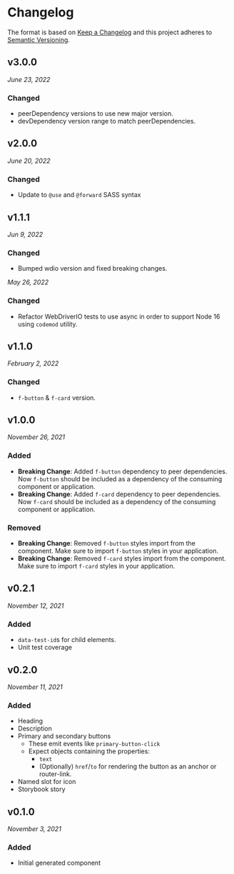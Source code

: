 # Changelog

The format is based on [Keep a Changelog](http://keepachangelog.com/en/1.0.0/)
and this project adheres to [Semantic Versioning](http://semver.org/spec/v2.0.0.html).


v3.0.0
------------------------------
*June 23, 2022*

### Changed
- peerDependency versions to use new major version.
- devDependency version range to match peerDependencies.

v2.0.0
-----------------------------
*June 20, 2022*

### Changed
- Update to `@use` and `@forward` SASS syntax


v1.1.1
------------------------------
*Jun 9, 2022*

### Changed
- Bumped wdio version and fixed breaking changes.

*May 26, 2022*

### Changed
- Refactor WebDriverIO tests to use async in order to support Node 16 using `codemod` utility.


v1.1.0
------------------------------
*February 2, 2022*

### Changed
- `f-button` & `f-card` version.


v1.0.0
------------------------------
*November 26, 2021*

### Added
- **Breaking Change**: Added `f-button` dependency to peer dependencies. Now `f-button` should be included as a dependency of the consuming component or application.
- **Breaking Change**: Added `f-card` dependency to peer dependencies. Now `f-card` should be included as a dependency of the consuming component or application.

### Removed
- **Breaking Change**: Removed `f-button` styles import from the component. Make sure to import `f-button` styles in your application.
- **Breaking Change**: Removed `f-card` styles import from the component. Make sure to import `f-card` styles in your application.


v0.2.1
------------------------------
*November 12, 2021*

### Added
- `data-test-id`s for child elements.
- Unit test coverage


v0.2.0
------------------------------
*November 11, 2021*

### Added
- Heading
- Description
- Primary and secondary buttons
  - These emit events like `primary-button-click`
  - Expect objects containing the properties:
    - `text`
    - (Optionally) `href`/`to` for rendering the button as an anchor or router-link.
- Named slot for icon
- Storybook story


v0.1.0
------------------------------
*November 3, 2021*

### Added
- Initial generated component
